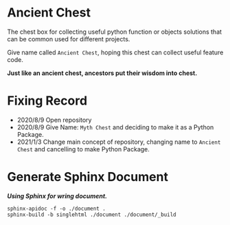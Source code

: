 # Ancient Chest

The chest box for collecting useful python function or objects solutions that can be common used for different projects.

Give name called `Ancient Chest`, hoping this chest can collect useful feature code.

**Just like an ancient chest, ancestors put their wisdom into chest.**

# Fixing Record

- 2020/8/9 Open repository
- 2020/8/9 Give Name: `Myth Chest` and deciding to make it as a Python Package.
- 2021/1/3 Change main concept of repository, changing name to `Ancient Chest` and cancelling to make Python Package.


# Generate Sphinx Document

***Using Sphinx for wring document.***

```
sphinx-apidoc -f -o ./document .
sphinx-build -b singlehtml ./document ./document/_build
```